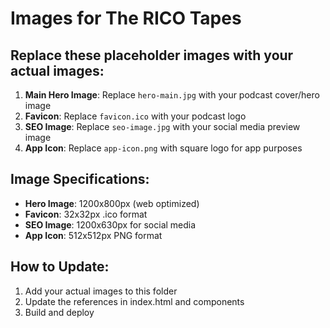 # Images for The RICO Tapes

## Replace these placeholder images with your actual images:

1. **Main Hero Image**: Replace `hero-main.jpg` with your podcast cover/hero image
2. **Favicon**: Replace `favicon.ico` with your podcast logo
3. **SEO Image**: Replace `seo-image.jpg` with your social media preview image
4. **App Icon**: Replace `app-icon.png` with square logo for app purposes

## Image Specifications:
- **Hero Image**: 1200x800px (web optimized)
- **Favicon**: 32x32px .ico format
- **SEO Image**: 1200x630px for social media
- **App Icon**: 512x512px PNG format

## How to Update:
1. Add your actual images to this folder
2. Update the references in index.html and components
3. Build and deploy
